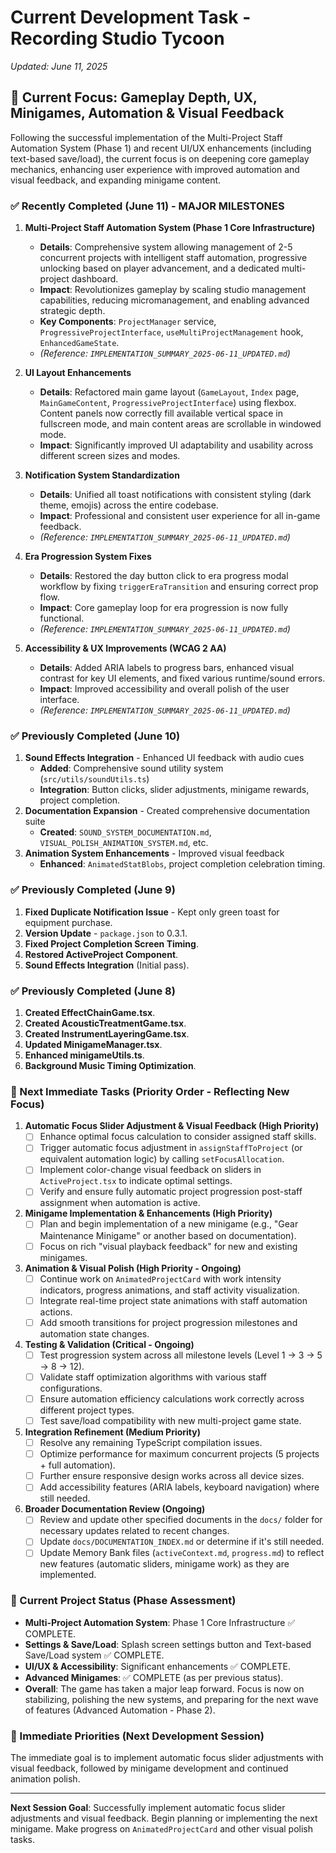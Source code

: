 # Current Development Task - Recording Studio Tycoon
*Updated: June 11, 2025*

## 🎯 Current Focus: Gameplay Depth, UX, Minigames, Automation & Visual Feedback

Following the successful implementation of the Multi-Project Staff Automation System (Phase 1) and recent UI/UX enhancements (including text-based save/load), the current focus is on deepening core gameplay mechanics, enhancing user experience with improved automation and visual feedback, and expanding minigame content.

### ✅ Recently Completed (June 11) - MAJOR MILESTONES
1.  **Multi-Project Staff Automation System (Phase 1 Core Infrastructure)**
    *   **Details**: Comprehensive system allowing management of 2-5 concurrent projects with intelligent staff automation, progressive unlocking based on player advancement, and a dedicated multi-project dashboard.
    *   **Impact**: Revolutionizes gameplay by scaling studio management capabilities, reducing micromanagement, and enabling advanced strategic depth.
    *   **Key Components**: `ProjectManager` service, `ProgressiveProjectInterface`, `useMultiProjectManagement` hook, `EnhancedGameState`.
    *   *(Reference: `IMPLEMENTATION_SUMMARY_2025-06-11_UPDATED.md`)*

2.  **UI Layout Enhancements**
    *   **Details**: Refactored main game layout (`GameLayout`, `Index` page, `MainGameContent`, `ProgressiveProjectInterface`) using flexbox. Content panels now correctly fill available vertical space in fullscreen mode, and main content areas are scrollable in windowed mode.
    *   **Impact**: Significantly improved UI adaptability and usability across different screen sizes and modes.

3.  **Notification System Standardization**
    *   **Details**: Unified all toast notifications with consistent styling (dark theme, emojis) across the entire codebase.
    *   **Impact**: Professional and consistent user experience for all in-game feedback.
    *   *(Reference: `IMPLEMENTATION_SUMMARY_2025-06-11_UPDATED.md`)*

4.  **Era Progression System Fixes**
    *   **Details**: Restored the day button click to era progress modal workflow by fixing `triggerEraTransition` and ensuring correct prop flow.
    *   **Impact**: Core gameplay loop for era progression is now fully functional.
    *   *(Reference: `IMPLEMENTATION_SUMMARY_2025-06-11_UPDATED.md`)*

5.  **Accessibility & UX Improvements (WCAG 2 AA)**
    *   **Details**: Added ARIA labels to progress bars, enhanced visual contrast for key UI elements, and fixed various runtime/sound errors.
    *   **Impact**: Improved accessibility and overall polish of the user interface.
    *   *(Reference: `IMPLEMENTATION_SUMMARY_2025-06-11_UPDATED.md`)*

### ✅ Previously Completed (June 10)
1.  **Sound Effects Integration** - Enhanced UI feedback with audio cues
    *   **Added**: Comprehensive sound utility system (`src/utils/soundUtils.ts`)
    *   **Integration**: Button clicks, slider adjustments, minigame rewards, project completion.
2.  **Documentation Expansion** - Created comprehensive documentation suite
    *   **Created**: `SOUND_SYSTEM_DOCUMENTATION.md`, `VISUAL_POLISH_ANIMATION_SYSTEM.md`, etc.
3.  **Animation System Enhancements** - Improved visual feedback
    *   **Enhanced**: `AnimatedStatBlobs`, project completion celebration timing.

### ✅ Previously Completed (June 9)
1.  **Fixed Duplicate Notification Issue** - Kept only green toast for equipment purchase.
2.  **Version Update** - `package.json` to 0.3.1.
3.  **Fixed Project Completion Screen Timing**.
4.  **Restored ActiveProject Component**.
5.  **Sound Effects Integration** (Initial pass).

### ✅ Previously Completed (June 8)
1.  **Created EffectChainGame.tsx**.
2.  **Created AcousticTreatmentGame.tsx**.
3.  **Created InstrumentLayeringGame.tsx**.
4.  **Updated MinigameManager.tsx**.
5.  **Enhanced minigameUtils.ts**.
6.  **Background Music Timing Optimization**.

### 🚧 Next Immediate Tasks (Priority Order - Reflecting New Focus)

1.  **Automatic Focus Slider Adjustment & Visual Feedback (High Priority)**
    *   [ ] Enhance optimal focus calculation to consider assigned staff skills.
    *   [ ] Trigger automatic focus adjustment in `assignStaffToProject` (or equivalent automation logic) by calling `setFocusAllocation`.
    *   [ ] Implement color-change visual feedback on sliders in `ActiveProject.tsx` to indicate optimal settings.
    *   [ ] Verify and ensure fully automatic project progression post-staff assignment when automation is active.

2.  **Minigame Implementation & Enhancements (High Priority)**
    *   [ ] Plan and begin implementation of a new minigame (e.g., "Gear Maintenance Minigame" or another based on documentation).
    *   [ ] Focus on rich "visual playback feedback" for new and existing minigames.

3.  **Animation & Visual Polish (High Priority - Ongoing)**
    *   [ ] Continue work on `AnimatedProjectCard` with work intensity indicators, progress animations, and staff activity visualization.
    *   [ ] Integrate real-time project state animations with staff automation actions.
    *   [ ] Add smooth transitions for project progression milestones and automation state changes.

4.  **Testing & Validation (Critical - Ongoing)**
    *   [ ] Test progression system across all milestone levels (Level 1 → 3 → 5 → 8 → 12).
    *   [ ] Validate staff optimization algorithms with various staff configurations.
    *   [ ] Ensure automation efficiency calculations work correctly across different project types.
    *   [ ] Test save/load compatibility with new multi-project game state.

4.  **Integration Refinement (Medium Priority)**
    *   [ ] Resolve any remaining TypeScript compilation issues.
    *   [ ] Optimize performance for maximum concurrent projects (5 projects + full automation).
    *   [ ] Further ensure responsive design works across all device sizes.
    *   [ ] Add accessibility features (ARIA labels, keyboard navigation) where still needed.

5.  **Broader Documentation Review (Ongoing)**
    *   [ ] Review and update other specified documents in the `docs/` folder for necessary updates related to recent changes.
    *   [ ] Update `docs/DOCUMENTATION_INDEX.md` or determine if it's still needed.
    *   [ ] Update Memory Bank files (`activeContext.md`, `progress.md`) to reflect new features (automatic sliders, minigame work) as they are implemented.

### 🎯 Current Project Status (Phase Assessment)

*   **Multi-Project Automation System**: Phase 1 Core Infrastructure ✅ COMPLETE.
*   **Settings & Save/Load**: Splash screen settings button and Text-based Save/Load system ✅ COMPLETE.
*   **UI/UX & Accessibility**: Significant enhancements ✅ COMPLETE.
*   **Advanced Minigames**: ✅ COMPLETE (as per previous status).
*   **Overall**: The game has taken a major leap forward. Focus is now on stabilizing, polishing the new systems, and preparing for the next wave of features (Advanced Automation - Phase 2).

### 🚀 Immediate Priorities (Next Development Session)

The immediate goal is to implement automatic focus slider adjustments with visual feedback, followed by minigame development and continued animation polish.

---

**Next Session Goal**: Successfully implement automatic focus slider adjustments and visual feedback. Begin planning or implementing the next minigame. Make progress on `AnimatedProjectCard` and other visual polish tasks.
